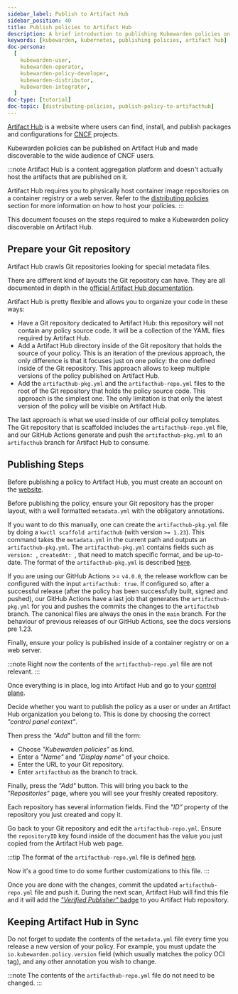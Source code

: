 ```yaml
---
sidebar_label: Publish to Artifact Hub
sidebar_position: 40
title: Publish policies to Artifact Hub
description: A brief introduction to publishing Kubewarden policies on Artifact Hub.
keywords: [kubewarden, kubernetes, publishing policies, artifact hub]
doc-persona:
  [
    kubewarden-user,
    kubewarden-operator,
    kubewarden-policy-developer,
    kubewarden-distributor,
    kubewarden-integrator,
  ]
doc-type: [tutorial]
doc-topic: [distributing-policies, publish-policy-to-artifacthub]
---
```


<head>
  <link rel="canonical" href="https://docs.kubewarden.io/tutorials/publish-policy-to-artifact-hub"/>
</head>

[Artifact Hub](https://artifacthub.io/) is a website where users can find,
install, and publish packages and configurations for [CNCF](https://cncf.io) projects.

Kubewarden policies can be published on Artifact Hub and made
discoverable to the wide audience of CNCF users.

:::note
Artifact Hub is a content aggregation platform and doesn't actually host the
artifacts that are published on it.

Artifact Hub requires you to physically host container image repositories on a container
registry or a web server.
Refer to the [distributing policies](../explanations/distributing-policies) section for more information on how to
host your policies.
:::

This document focuses on the steps required to make a Kubewarden policy
discoverable on Artifact Hub.

## Prepare your Git repository

Artifact Hub crawls Git repositories looking for special metadata files.

There are different kind of layouts the Git repository can have. They
are all documented in depth in the [official Artifact Hub documentation](https://artifacthub.io/docs/topics/repositories/#kubewarden-policies-repositories).

Artifact Hub is pretty flexible and allows you to organize your code in these ways:

- Have a Git repository dedicated to Artifact Hub: this repository will not contain
  any policy source code. It will be a collection of the YAML files required by
  Artifact Hub.
- Add a Artifact Hub directory inside of the Git repository that holds the source
  of your policy. This is an iteration of the previous approach, the only difference
  is that it focuses just on one policy: the one defined inside of the Git repository.
  This approach allows to keep multiple versions of the policy published on Artifact Hub.
- Add the `artifacthub-pkg.yml` and the `artifacthub-repo.yml` files to the root
  of the Git repository that holds the policy source code. This approach is the
  simplest one. The only limitation is that only the latest version of the policy
  will be visible on Artifact Hub.

The last approach is what we used inside of our official policy templates. The
Git repository that is scaffolded includes the `artifacthub-repo.yml` file,
and our GitHub Actions generate and push the `artifacthub-pkg.yml` to an
`artifacthub` branch for Artifact Hub to consume.

## Publishing Steps

Before publishing a policy to Artifact Hub, you must create an account on
the [website](https://artifacthub.io/).

Before publishing the policy, ensure your Git repository has the proper layout,
with a well formatted `metadata.yml` with the obligatory annotations.

If you want to do this manually, one can create the `artifacthub-pkg.yml` file
by doing a `kwctl scaffold artifacthub` (with version `>= 1.23`). This command
takes the `metadata.yml` in the current path and outputs an
`artifacthub-pkg.yml`. The `artifacthub-pkg.yml` contains fields such as
`version: `, `createdAt: `, that need to match specific format, and be
up-to-date. The format of the `artifacthub-pkg.yml` is described
[here](https://github.com/artifacthub/hub/blob/master/docs/metadata/artifacthub-pkg.yml).

If you are using our GitHub Actions >= `v4.0.0`, the release workflow can be
configured with the input `artifacthub: true`. If configured so, after a
successful release (after the policy has been successfully built, signed and
pushed), our GitHub Actions have a last job that generates the
`artifacthub-pkg.yml` for you and pushes the commits the changes to the
`artifacthub` branch. The canonical files are always the ones in the `main`
branch. For the behaviour of previous releases of our GitHub Actions, see the
docs versions pre 1.23.

Finally, ensure your policy is published inside of a container registry or on a
web server.

:::note
Right now the contents of the `artifacthub-repo.yml` file are not relevant.
:::

Once everything is in place, log into Artifact Hub and go to your
[control plane](https://artifacthub.io/control-panel/repositories?page=1).

Decide whether you want to publish the policy as a user or under an Artifact Hub
organization you belong to. This is done by choosing the correct _"control panel context"_.

Then press the _"Add"_ button and fill the form:

- Choose _"Kubewarden policies"_ as kind.
- Enter a _"Name"_ and _"Display name"_ of your choice.
- Enter the URL to your Git repository.
- Enter `artifacthub` as the branch to track.

Finally, press the _"Add"_ button. This will bring you back to the _"Repositories"_
page, where you will see your freshly created repository.

Each repository has several information fields. Find the _"ID"_ property of the
repository you just created and copy it.

Go back to your Git repository and edit the `artifacthub-repo.yml`. Ensure the
`repositoryID` key found inside of the document has the value you just copied from the
Artifact Hub web page.

:::tip
The format of the `artifacthub-repo.yml` file is defined
[here](https://github.com/artifacthub/hub/blob/master/docs/metadata/artifacthub-repo.yml).

Now it's a good time to do some further customizations to this file.
:::

Once you are done with the changes, commit the updated `artifacthub-repo.yml`
file and push it. During the next scan, Artifact Hub will find this file and
it will add the
[_"Verified Publisher"_ badge](https://artifacthub.io/docs/topics/repositories/#verified-publisher)
to you Artifact Hub repository.

## Keeping Artifact Hub in Sync

Do not forget to update the contents of the `metadata.yml` file
every time you release a new version of your policy. For example,
you must update the `io.kubewarden.policy.version` field (which usually matches
the policy OCI tag), and any other annotation you wish to change.

:::note
The contents of the `artifacthub-repo.yml` file do not need to be changed.
:::

